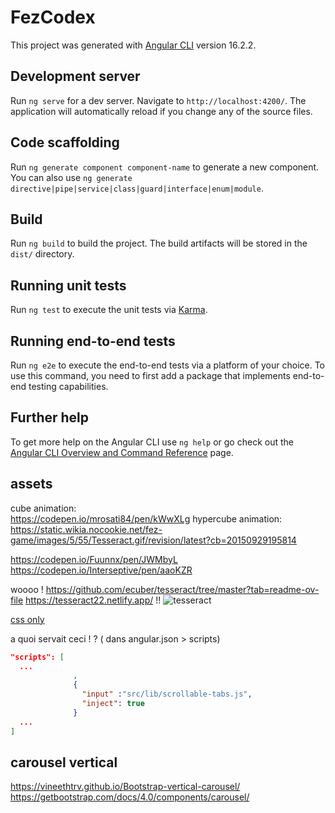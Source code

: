 # FezCodex

This project was generated with [Angular CLI](https://github.com/angular/angular-cli) version 16.2.2.

## Development server

Run `ng serve` for a dev server. Navigate to `http://localhost:4200/`. The application will automatically reload if you change any of the source files.

## Code scaffolding

Run `ng generate component component-name` to generate a new component. You can also use `ng generate directive|pipe|service|class|guard|interface|enum|module`.

## Build

Run `ng build` to build the project. The build artifacts will be stored in the `dist/` directory.

## Running unit tests

Run `ng test` to execute the unit tests via [Karma](https://karma-runner.github.io).

## Running end-to-end tests

Run `ng e2e` to execute the end-to-end tests via a platform of your choice. To use this command, you need to first add a package that implements end-to-end testing capabilities.

## Further help

To get more help on the Angular CLI use `ng help` or go check out the [Angular CLI Overview and Command Reference](https://angular.io/cli) page.

## assets

cube animation:  
https://codepen.io/mrosati84/pen/kWwXLg
hypercube animation:  
https://static.wikia.nocookie.net/fez-game/images/5/55/Tesseract.gif/revision/latest?cb=20150929195814

https://codepen.io/Fuunnx/pen/JWMbyL
https://codepen.io/Interseptive/pen/aaoKZR

woooo ! https://github.com/ecuber/tesseract/tree/master?tab=readme-ov-file      https://tesseract22.netlify.app/   !!
![tesseract](https://github.com/ecuber/tesseract/blob/master/demo/tesseractdemo.gif)


[css only](https://codepen.io/stix/pen/dMaENK)


a quoi servait ceci ! ? ( dans angular.json > scripts)

```json
"scripts": [
  ...
              ,
              {
                "input" :"src/lib/scrollable-tabs.js",
                "inject": true
              }
  ...
]
```


## carousel vertical 
https://vineethtrv.github.io/Bootstrap-vertical-carousel/
https://getbootstrap.com/docs/4.0/components/carousel/
